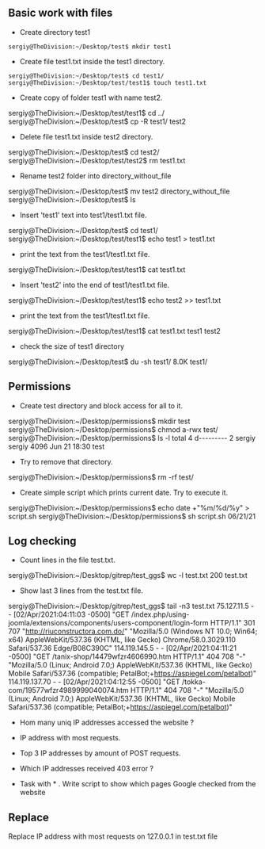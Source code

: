 ## Basic work with files

- Create directory test1

```console
sergiy@TheDivision:~/Desktop/test$ mkdir test1
```

- Create file test1.txt inside the test1 directory.

```console
sergiy@TheDivision:~/Desktop/test$ cd test1/
sergiy@TheDivision:~/Desktop/test/test1$ touch test1.txt
```

-   Create copy of folder test1 with name test2.
  
sergiy@TheDivision:~/Desktop/test/test1$ cd ../
sergiy@TheDivision:~/Desktop/test$ cp -R test1/ test2

-    Delete file test1.txt inside test2 directory.

sergiy@TheDivision:~/Desktop/test$ cd test2/
sergiy@TheDivision:~/Desktop/test/test2$ rm test1.txt

-    Rename test2 folder into directory_without_file

sergiy@TheDivision:~/Desktop/test$ mv test2 directory_without_file
sergiy@TheDivision:~/Desktop/test$ ls

-    Insert 'test1' text into test1/test1.txt file.

sergiy@TheDivision:~/Desktop/test$ cd test1/
sergiy@TheDivision:~/Desktop/test/test1$ echo test1 > test1.txt 

-    print the text from the test1/test1.txt file.

sergiy@TheDivision:~/Desktop/test/test1$ cat test1.txt 

-    Insert 'test2' into the end of test1/test1.txt file.

sergiy@TheDivision:~/Desktop/test/test1$ echo test2 >> test1.txt 

-    print the text from the test1/test1.txt file.

sergiy@TheDivision:~/Desktop/test/test1$ cat test1.txt 
test1
test2

- check the size of test1 directory

sergiy@TheDivision:~/Desktop/test$ du -sh test1/
8.0K	test1/


## Permissions

-   Create test directory and block access for all to it.

sergiy@TheDivision:~/Desktop/permissions$ mkdir test
sergiy@TheDivision:~/Desktop/permissions$ chmod a-rwx test/ 
sergiy@TheDivision:~/Desktop/permissions$ ls -l
total 4
d--------- 2 sergiy sergiy 4096 Jun 21 18:30 test


-   Try to remove that directory.

sergiy@TheDivision:~/Desktop/permissions$ rm -rf test/

-    Create simple script which prints current date. Try to execute it.

sergiy@TheDivision:~/Desktop/permissions$ echo date +"%m/%d/%y" > script.sh
sergiy@TheDivision:~/Desktop/permissions$ sh script.sh 
06/21/21

## Log checking

-  Count lines in the file test.txt.

sergiy@TheDivision:~/Desktop/gitrep/test_ggs$ wc -l test.txt 
200 test.txt

- Show last 3 lines from the test.txt file. 

sergiy@TheDivision:~/Desktop/gitrep/test_ggs$ tail -n3 test.txt 
75.127.11.5 - - [02/Apr/2021:04:11:03 -0500] "GET /index.php/using-joomla/extensions/components/users-component/login-form HTTP/1.1" 301 707 "http://riuconstructora.com.do/" "Mozilla/5.0 (Windows NT 10.0; Win64; x64) AppleWebKit/537.36 (KHTML, like Gecko) Chrome/58.0.3029.110 Safari/537.36 Edge/B08C390C"
114.119.145.5 - - [02/Apr/2021:04:11:21 -0500] "GET /tanix-shop/14479wfzr4606990.htm HTTP/1.1" 404 708 "-" "Mozilla/5.0 (Linux; Android 7.0;) AppleWebKit/537.36 (KHTML, like Gecko) Mobile Safari/537.36 (compatible; PetalBot;+https://aspiegel.com/petalbot)"
114.119.137.70 - - [02/Apr/2021:04:12:55 -0500] "GET /tokka-com/19577wfzr4989999040074.htm HTTP/1.1" 404 708 "-" "Mozilla/5.0 (Linux; Android 7.0;) AppleWebKit/537.36 (KHTML, like Gecko) Mobile Safari/537.36 (compatible; PetalBot;+https://aspiegel.com/petalbot)"


-  Hom many uniq IP addresses accessed the website ? 


-  IP address with most requests.


-  Top 3 IP addresses by amount of POST requests.


-  Which IP addresses received 403 error ? 


- Task with * . Write script to show which pages Google checked from the website 

## Replace

Replace IP address with most requests on 127.0.0.1 in test.txt file 

